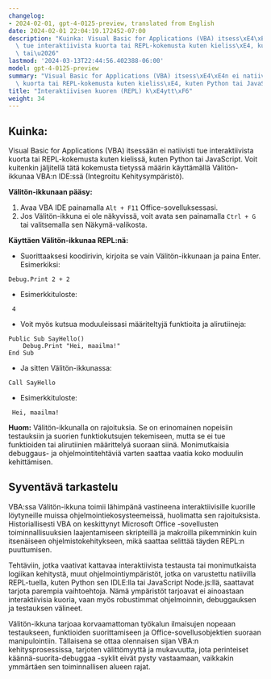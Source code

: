 ```yaml
---
changelog:
- 2024-02-01, gpt-4-0125-preview, translated from English
date: 2024-02-01 22:04:19.172452-07:00
description: "Kuinka: Visual Basic for Applications (VBA) itsess\xE4\xE4n ei natiivisti\
  \ tue interaktiivista kuorta tai REPL-kokemusta kuten kieliss\xE4, kuten Python\
  \ tai\u2026"
lastmod: '2024-03-13T22:44:56.402388-06:00'
model: gpt-4-0125-preview
summary: "Visual Basic for Applications (VBA) itsess\xE4\xE4n ei natiivisti tue interaktiivista\
  \ kuorta tai REPL-kokemusta kuten kieliss\xE4, kuten Python tai JavaScript."
title: "Interaktiivisen kuoren (REPL) k\xE4ytt\xF6"
weight: 34
---
```


## Kuinka:
Visual Basic for Applications (VBA) itsessään ei natiivisti tue interaktiivista kuorta tai REPL-kokemusta kuten kielissä, kuten Python tai JavaScript. Voit kuitenkin jäljitellä tätä kokemusta tietyssä määrin käyttämällä Välitön-ikkunaa VBA:n IDE:ssä (Integroitu Kehitysympäristö).

**Välitön-ikkunaan pääsy:**
1. Avaa VBA IDE painamalla `Alt + F11` Office-sovelluksessasi.
2. Jos Välitön-ikkuna ei ole näkyvissä, voit avata sen painamalla `Ctrl + G` tai valitsemalla sen Näkymä-valikosta.

**Käyttäen Välitön-ikkunaa REPL:nä:**
- Suorittaaksesi koodirivin, kirjoita se vain Välitön-ikkunaan ja paina Enter. Esimerkiksi:

```basic
Debug.Print 2 + 2
```

- Esimerkkituloste:
```
 4
```

- Voit myös kutsua moduuleissasi määriteltyjä funktioita ja alirutiineja:

```basic
Public Sub SayHello()
    Debug.Print "Hei, maailma!"
End Sub
```

- Ja sitten Välitön-ikkunassa:
```basic
Call SayHello
```

- Esimerkkituloste:
```
 Hei, maailma!
```

**Huom:** Välitön-ikkunalla on rajoituksia. Se on erinomainen nopeisiin testauksiin ja suorien funktiokutsujen tekemiseen, mutta se ei tue funktioiden tai alirutiinien määrittelyä suoraan siinä. Monimutkaisia debuggaus- ja ohjelmointitehtäviä varten saattaa vaatia koko moduulin kehittämisen.

## Syventävä tarkastelu
VBA:ssa Välitön-ikkuna toimii lähimpänä vastineena interaktiivisille kuorille löytyneille muissa ohjelmointiekosysteemeissä, huolimatta sen rajoituksista. Historiallisesti VBA on keskittynyt Microsoft Office -sovellusten toiminnallisuuksien laajentamiseen skripteillä ja makroilla pikemminkin kuin itsenäiseen ohjelmistokehitykseen, mikä saattaa selittää täyden REPL:n puuttumisen.

Tehtäviin, jotka vaativat kattavaa interaktiivista testausta tai monimutkaista logiikan kehitystä, muut ohjelmointiympäristöt, jotka on varustettu natiivilla REPL-tuella, kuten Python sen IDLE:lla tai JavaScript Node.js:llä, saattavat tarjota parempia vaihtoehtoja. Nämä ympäristöt tarjoavat ei ainoastaan interaktiivisia kuoria, vaan myös robustimmat ohjelmoinnin, debuggauksen ja testauksen välineet.

Välitön-ikkuna tarjoaa korvaamattoman työkalun ilmaisujen nopeaan testaukseen, funktioiden suorittamiseen ja Office-sovellusobjektien suoraan manipulointiin. Tällaisena se ottaa olennaisen sijan VBA:n kehitysprosessissa, tarjoten välittömyyttä ja mukavuutta, jota perinteiset käännä-suorita-debuggaa -syklit eivät pysty vastaamaan, vaikkakin ymmärtäen sen toiminnallisen alueen rajat.
